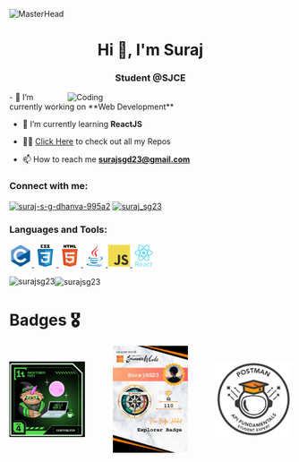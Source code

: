 ![MasterHead](https://user-images.githubusercontent.com/90236635/232446433-d5540fa2-fe28-4bb8-b929-cdb51fe61336.gif)
<h1 align="center">Hi 👋, I'm Suraj</h1>
<h3 align="center">Student @SJCE</h3>
<img align="right" alt="Coding" width="400" src="https://user-images.githubusercontent.com/74038190/219923823-bf1ce878-c6b8-4faa-be07-93e6b1006521.gif">
- 🔭 I’m currently working on **Web Development**

- 🌱 I’m currently learning **ReactJS**

- 👨‍💻 [Click Here](https://github.com/SurajSG23?tab=repositories) to check out all my Repos

- 📫 How to reach me **surajsgd23@gmail.com**

<h3 align="left">Connect with me:</h3>
<p align="left">
<a href="https://www.linkedin.com/in/suraj-s-g-dhanva-995a23298/" target="blank"><img align="center" src="https://raw.githubusercontent.com/rahuldkjain/github-profile-readme-generator/master/src/images/icons/Social/linked-in-alt.svg" alt="suraj-s-g-dhanva-995a2" height="30" width="40" /></a>
<a href="https://instagram.com/suraj_sg23" target="blank"><img align="center" src="https://raw.githubusercontent.com/rahuldkjain/github-profile-readme-generator/master/src/images/icons/Social/instagram.svg" alt="suraj_sg23" height="30" width="40" /></a>
</p>

<h3 align="left">Languages and Tools:</h3>
<p align="left"> <a href="https://www.cprogramming.com/" target="_blank" rel="noreferrer"> <img src="https://raw.githubusercontent.com/devicons/devicon/master/icons/c/c-original.svg" alt="c" width="40" height="40"/> </a> <a href="https://www.w3schools.com/css/" target="_blank" rel="noreferrer"> <img src="https://raw.githubusercontent.com/devicons/devicon/master/icons/css3/css3-original-wordmark.svg" alt="css3" width="40" height="40"/> </a> <a href="https://www.w3.org/html/" target="_blank" rel="noreferrer"> <img src="https://raw.githubusercontent.com/devicons/devicon/master/icons/html5/html5-original-wordmark.svg" alt="html5" width="40" height="40"/> </a> <a href="https://www.java.com" target="_blank" rel="noreferrer"> <img src="https://raw.githubusercontent.com/devicons/devicon/master/icons/java/java-original.svg" alt="java" width="40" height="40"/> </a> <a href="https://developer.mozilla.org/en-US/docs/Web/JavaScript" target="_blank" rel="noreferrer"> <img src="https://raw.githubusercontent.com/devicons/devicon/master/icons/javascript/javascript-original.svg" alt="javascript" width="40" height="40"/> </a> <a href="https://reactjs.org/" target="_blank" rel="noreferrer"> <img src="https://raw.githubusercontent.com/devicons/devicon/master/icons/react/react-original-wordmark.svg" alt="react" width="40" height="40"/> </a> </p>


<p><img align="left" src="https://github-readme-stats.vercel.app/api/top-langs?username=surajsg23&show_icons=true&locale=en&layout=compact" alt="surajsg23" /></p>

<p><img align="center" src="https://github-readme-streak-stats.herokuapp.com/?user=surajsg23&" alt="surajsg23" /></p>

# Badges 🎖️
<div style='display:flex; align-items:center; gap: 50px;' align='center'>
 <a href="https://www.holopin.io/@surajsg23#badges" target="_blank" rel="noreferrer"> <img src="https://raw.githubusercontent.com/SurajSG23/SurajSG23/main/Hacktoberfest.png" alt="Hacktoberfest" width="200px"/> </a>
 <a href="https://hacktoberfest.com/profile/" target="_blank" rel="noreferrer"> <img src="https://github.com/SurajSG23/SurajSG23/raw/main/GSSOC.png" alt="gssoc" width="200px"/> </a>
 <a href="https://badgr.com/public/assertions/EieCONYAT2qF6m7RIfKRZg?identity__email=surajsgd23@gmail.com" target="_blank" rel="noreferrer"> <img src="https://github.com/SurajSG23/SurajSG23/raw/main/Postman.png" alt="Postman" width="200px"/> </a>
</div>

